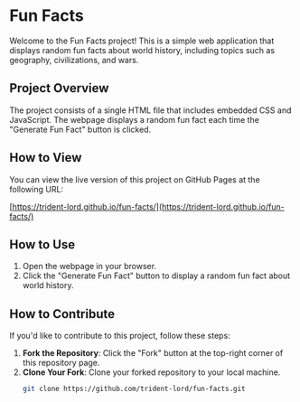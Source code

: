 # Fun Facts

Welcome to the Fun Facts project! This is a simple web application that displays random fun facts about world history, including topics such as geography, civilizations, and wars.

## Project Overview

The project consists of a single HTML file that includes embedded CSS and JavaScript. The webpage displays a random fun fact each time the "Generate Fun Fact" button is clicked.

## How to View

You can view the live version of this project on GitHub Pages at the following URL:

[https://trident-lord.github.io/fun-facts/](https://trident-lord.github.io/fun-facts/)

## How to Use

1. Open the webpage in your browser.
2. Click the "Generate Fun Fact" button to display a random fun fact about world history.

## How to Contribute

If you'd like to contribute to this project, follow these steps:

1. **Fork the Repository**: Click the "Fork" button at the top-right corner of this repository page.
2. **Clone Your Fork**: Clone your forked repository to your local machine.
   ```bash
   git clone https://github.com/trident-lord/fun-facts.git
